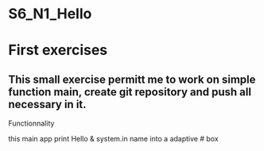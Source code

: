  
# S6_N1_Hello

# First exercises 

## This small exercise permitt me to work on simple function main, create git repository and push all necessary in it.

Functionnality

this main app print Hello & system.in name into a adaptive # box 